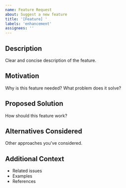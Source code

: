 ```yaml
---
name: Feature Request
about: Suggest a new feature
title: '[Feature] '
labels: 'enhancement'
assignees: ''
---
```


## Description
Clear and concise description of the feature.

## Motivation
Why is this feature needed? What problem does it solve?

## Proposed Solution
How should this feature work?

## Alternatives Considered
Other approaches you've considered.

## Additional Context
- Related issues
- Examples
- References
